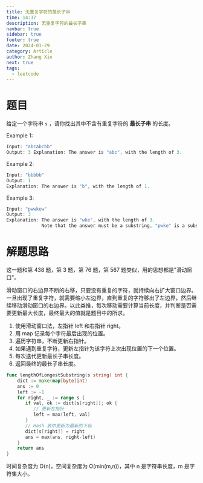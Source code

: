 ```yaml
---
title: 无重复字符的最长子串
time: 14:37
description: 无重复字符的最长子串
navbar: true
sidebar: true
footer: true
date: 2024-01-29
category: Article
author: Zhang Xin
next: true
tags:
  - leetcode
---
```

# 题目  

给定一个字符串 `s` ，请你找出其中不含有重复字符的 **最长子串** 的长度。
  
Example 1:  
  
```c  
Input: "abcabcbb"  
Output: 3 Explanation: The answer is "abc", with the length of 3. 
```  
  
Example 2:  
  
```c
Input: "bbbbb"  
Output: 1  
Explanation: The answer is "b", with the length of 1.  
```  
  
Example 3:  
  
```c  
Input: "pwwkew"  
Output: 3  
Explanation: The answer is "wke", with the length of 3.   
             Note that the answer must be a substring, "pwke" is a subsequence and not a substring.  
```  
  
  
# 解题思路  
  
这一题和第 438 题，第 3 题，第 76 题，第 567 题类似，用的思想都是"滑动窗口"。  
  
滑动窗口的右边界不断的右移，只要没有重复的字符，就持续向右扩大窗口边界。一旦出现了重复字符，就需要缩小左边界，直到重复的字符移出了左边界，然后继续移动滑动窗口的右边界。以此类推，每次移动需要计算当前长度，并判断是否需要更新最大长度，最终最大的值就是题目中的所求。
1. 使用滑动窗口法，左指针 left 和右指针 right。
2. 用 map 记录每个字符最后出现的位置。
3. 遍历字符串，不断更新右指针。
4. 如果遇到重复字符，更新左指针为该字符上次出现位置的下一个位置。
5. 每次迭代更新最长子串长度。
6. 返回最终的最长子串长度。

```go
func lengthOfLongestSubstring(s string) int {  
    dict := make(map[byte]int)  
    ans := 0  
    left := -1  
    for right, _ := range s {  
       if val, ok := dict[s[right]]; ok {  
          // 更新左指针  
          left = max(left, val)  
       }  
       // Hash 表中更新为最新的下标  
       dict[s[right]] = right  
       ans = max(ans, right-left)  
    }  
    return ans  
}
```

时间复杂度为 O(n)，空间复杂度为 O(min(m,n))，其中 n 是字符串长度，m 是字符集大小。